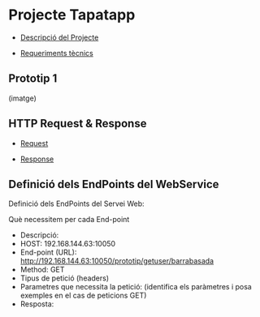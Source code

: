 # Projecte Tapatapp 
- [Descripció del Projecte](Informació/descripcio.md)

- [Requeriments tècnics](Informació/Requeriments.md)

## Prototip 1
(imatge)

## HTTP Request & Response

- [Request](HTTP/http.request.md)

- [Response](HTTP/http.response.md)


## Definició dels EndPoints del WebService
Definició dels EndPoints del Servei Web:

Què necessitem per cada End-point

- Descripció:
- HOST: 192.168.144.63:10050
- End-point (URL): http://192.168.144.63:10050/prototip/getuser/barrabasada 
- Method: GET
- Tipus de petició (headers)
- Parametres que necessita la petició: (identifica els paràmetres i posa exemples en el cas de peticions GET)
- Resposta:
